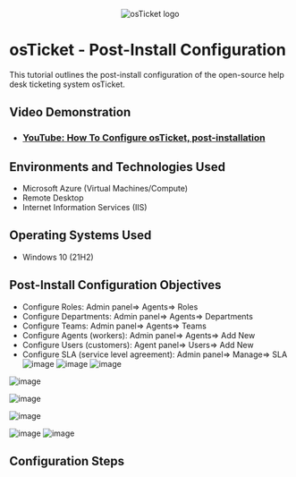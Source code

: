 <p align="center">
<img src="https://i.imgur.com/Clzj7Xs.png" alt="osTicket logo"/>
</p>

<h1>osTicket - Post-Install Configuration</h1>
This tutorial outlines the post-install configuration of the open-source help desk ticketing system osTicket.<br />


<h2>Video Demonstration</h2>

- ### [YouTube: How To Configure osTicket, post-installation](https://www.youtube.com)

<h2>Environments and Technologies Used</h2>

- Microsoft Azure (Virtual Machines/Compute)
- Remote Desktop
- Internet Information Services (IIS)

<h2>Operating Systems Used </h2>

- Windows 10</b> (21H2)

<h2>Post-Install Configuration Objectives</h2>

- Configure Roles: Admin panel=> Agents=> Roles 
- Configure Departments: Admin panel=> Agents=> Departments
- Configure Teams: Admin panel=> Agents=> Teams
- Configure Agents (workers): Admin panel=> Agents=> Add New 
- Configure Users (customers): Agent panel=> Users=> Add New
- Configure SLA (service level agreement): Admin panel=> Manage=> SLA
![image](https://github.com/Toni796/post-install-config/assets/141660922/8472ee60-199b-4c40-bdfc-6001d79ef6bd)
![image](https://github.com/Toni796/post-install-config/assets/141660922/9b7c275d-fc49-4867-8df2-f33c371c517a)
![image](https://github.com/Toni796/post-install-config/assets/141660922/ae1b43fd-2847-479a-b536-a683fd08d2fe)

![image](https://github.com/Toni796/post-install-config/assets/141660922/8aa163b4-34a1-4531-a0f5-737f4bb5dfae)

![image](https://github.com/Toni796/post-install-config/assets/141660922/7c1f2dd6-0456-4650-9f8c-f14cd0b0085a)

![image](https://github.com/Toni796/post-install-config/assets/141660922/aa705235-4380-40f4-82fc-20b58e725093)

![image](https://github.com/Toni796/post-install-config/assets/141660922/74e77eda-037a-44d7-be3c-5d6324102dff)
![image](https://github.com/Toni796/post-install-config/assets/141660922/23034912-ac94-4d85-872f-5a38b26e4c5d)

<h2>Configuration Steps</h2>



